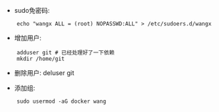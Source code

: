 * sudo免密码:
```
    echo "wangx ALL = (root) NOPASSWD:ALL" > /etc/sudoers.d/wangx
```

* 增加用户:   
```
    adduser git # 已经处理好了一下依赖
    mkdir /home/git
```
* 删除用户:   deluser git

* 添加组:
```
    sudo usermod -aG docker wang
```
